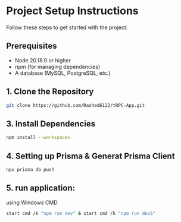 # Project Setup Instructions

Follow these steps to get started with the project.

## Prerequisites

- Node 20.18.0 or higher
- npm (for managing dependencies)
- A database (MySQL, PostgreSQL, etc.)


## 1. Clone the Repository
```bash
git clone https://github.com/Rashed6122/tRPC-App.git
```

## 3. Install Dependencies
```bash
npm install --workspaces
```
## 4. Setting up Prisma & Generat Prisma Client
```bash
npx prisma db push
```

## 5. run application:
using Windows CMD 
```bash
start cmd /k "npm run dev" & start cmd /k "npm run devS"
